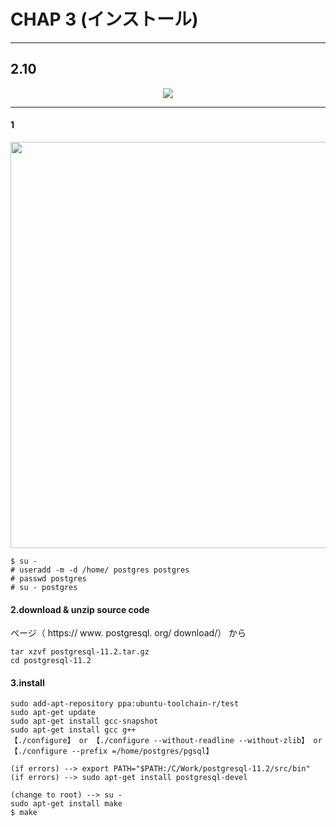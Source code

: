 # CHAP 3 (インストール)

---

## 2.10

<div align="center"><img src="#"></div> 

---
#### 1

<div align="left"><img src="https://user-images.githubusercontent.com/97021497/207203393-7f33ce34-13d5-4db5-964c-b93357e1cba6.png" width="650"></div> 

```
$ su - 
# useradd -m -d /home/ postgres postgres 
# passwd postgres 
# su - postgres
```

#### 2.download & unzip source code

ページ（ https:// www. postgresql. org/ download/） から

```
tar xzvf postgresql-11.2.tar.gz
cd postgresql-11.2
 ```
 
 #### 3.install

```
sudo add-apt-repository ppa:ubuntu-toolchain-r/test
sudo apt-get update
sudo apt-get install gcc-snapshot
sudo apt-get install gcc g++
【./configure】 or 【./configure --without-readline --without-zlib】 or 【./configure --prefix =/home/postgres/pgsql】

(if errors) --> export PATH="$PATH:/C/Work/postgresql-11.2/src/bin"
(if errors) --> sudo apt-get install postgresql-devel

(change to root) --> su -
sudo apt-get install make
$ make
 ```
